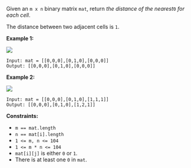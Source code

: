 Given an `m x n` binary matrix `mat`, return _the distance of the nearest_`0`
_for each cell_.

The distance between two adjacent cells is `1`.



**Example 1:**

![](https://assets.leetcode.com/uploads/2021/04/24/01-1-grid.jpg)

    
    
    Input: mat = [[0,0,0],[0,1,0],[0,0,0]]
    Output: [[0,0,0],[0,1,0],[0,0,0]]
    

**Example 2:**

![](https://assets.leetcode.com/uploads/2021/04/24/01-2-grid.jpg)

    
    
    Input: mat = [[0,0,0],[0,1,0],[1,1,1]]
    Output: [[0,0,0],[0,1,0],[1,2,1]]
    



**Constraints:**

  * `m == mat.length`
  * `n == mat[i].length`
  * `1 <= m, n <= 104`
  * `1 <= m * n <= 104`
  * `mat[i][j]` is either `0` or `1`.
  * There is at least one `0` in `mat`.

